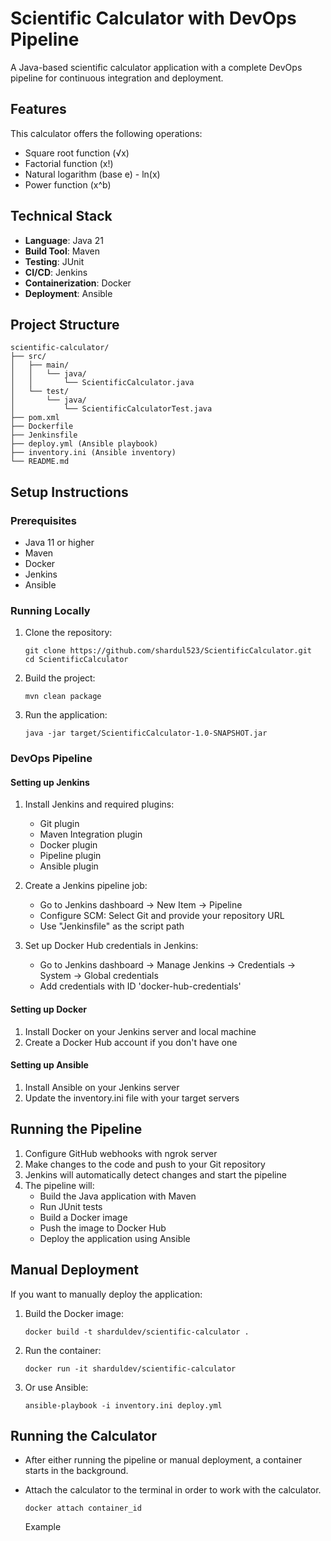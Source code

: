# Scientific Calculator with DevOps Pipeline

A Java-based scientific calculator application with a complete DevOps pipeline for continuous integration and deployment.

## Features

This calculator offers the following operations:
- Square root function (√x)
- Factorial function (x!)
- Natural logarithm (base e) - ln(x)
- Power function (x^b)

## Technical Stack

- **Language**: Java 21
- **Build Tool**: Maven
- **Testing**: JUnit
- **CI/CD**: Jenkins
- **Containerization**: Docker
- **Deployment**: Ansible

## Project Structure

```
scientific-calculator/
├── src/
│   ├── main/
│   │   └── java/
│   │       └── ScientificCalculator.java
│   └── test/
│       └── java/
│           └── ScientificCalculatorTest.java
├── pom.xml
├── Dockerfile
├── Jenkinsfile
├── deploy.yml (Ansible playbook)
├── inventory.ini (Ansible inventory)
└── README.md
```

## Setup Instructions

### Prerequisites

- Java 11 or higher
- Maven
- Docker
- Jenkins
- Ansible

### Running Locally

1. Clone the repository:
   ```
   git clone https://github.com/shardul523/ScientificCalculator.git
   cd ScientificCalculator
   ```

2. Build the project:
   ```
   mvn clean package
   ```

3. Run the application:
   ```
   java -jar target/ScientificCalculator-1.0-SNAPSHOT.jar
   ```

### DevOps Pipeline

#### Setting up Jenkins

1. Install Jenkins and required plugins:
   - Git plugin
   - Maven Integration plugin
   - Docker plugin
   - Pipeline plugin
   - Ansible plugin

2. Create a Jenkins pipeline job:
   - Go to Jenkins dashboard -> New Item -> Pipeline
   - Configure SCM: Select Git and provide your repository URL
   - Use "Jenkinsfile" as the script path

3. Set up Docker Hub credentials in Jenkins:
   - Go to Jenkins dashboard -> Manage Jenkins -> Credentials -> System -> Global credentials
   - Add credentials with ID 'docker-hub-credentials'

#### Setting up Docker

1. Install Docker on your Jenkins server and local machine
2. Create a Docker Hub account if you don't have one

#### Setting up Ansible

1. Install Ansible on your Jenkins server
2. Update the inventory.ini file with your target servers

## Running the Pipeline
1. Configure GitHub webhooks with ngrok server
2. Make changes to the code and push to your Git repository
3. Jenkins will automatically detect changes and start the pipeline
4. The pipeline will:
   - Build the Java application with Maven
   - Run JUnit tests
   - Build a Docker image
   - Push the image to Docker Hub
   - Deploy the application using Ansible

## Manual Deployment

If you want to manually deploy the application:

1. Build the Docker image:
   ```
   docker build -t sharduldev/scientific-calculator .
   ```

2. Run the container:
   ```
   docker run -it sharduldev/scientific-calculator
   ```

3. Or use Ansible:
   ```
   ansible-playbook -i inventory.ini deploy.yml
   ```

## Running the Calculator

- After either running the pipeline or manual deployment, a container starts in the background.
- Attach the calculator to the terminal in order to work with the calculator.
   ```
   docker attach container_id
   ```

   Example